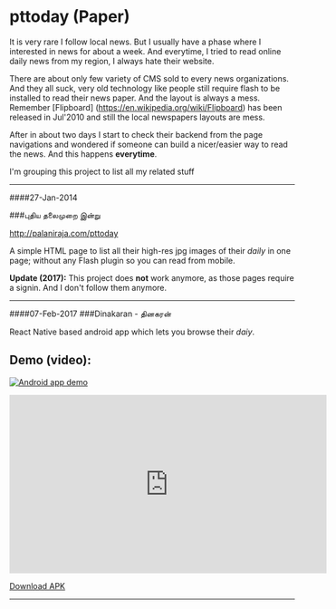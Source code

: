 pttoday (Paper)
===============

It is very rare I follow local news. But I usually have a phase where I interested in news for about a week. And everytime, I tried to read online daily news from my region, I always hate their website. 

There are about only few variety of CMS sold to every news organizations. And they all suck, very old technology like people still require flash to be installed to read their news paper. And the layout is always a mess. Remember [Flipboard] (https://en.wikipedia.org/wiki/Flipboard) has been released in Jul'2010 and still the local newspapers layouts are mess.

After in about two days I start to check their backend from the page navigations and wondered if someone can build a nicer/easier way to read the news. And this happens **everytime**.

I'm grouping this project to list all my related stuff


---
####27-Jan-2014


###புதிய தலைமுறை இன்று

http://palaniraja.com/pttoday

A simple HTML page to list all their high-res jpg images of their _daily_ in one page; without any Flash plugin so you can read from mobile. 

**Update (2017):** This project does **not** work anymore, as those pages require a signin. And I don't follow them anymore. 

---
####07-Feb-2017
###Dinakaran - தினகரன்

React Native based android app which lets you browse their _daiy_.

## Demo (video):

[![Android app demo](https://img.youtube.com/vi/A2Z24uHMNVA/0.jpg)](https://www.youtube.com/watch?v=A2Z24uHMNVA)


<iframe width="560" height="315" src="https://www.youtube.com/embed/A2Z24uHMNVA" frameborder="0" allowfullscreen></iframe>

[Download APK](https://goo.gl/xNgkAJ )

---
